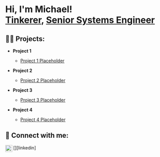<h1>Hi, I'm Michael! <br/><a href="https://github.com/michaellucca1">Tinkerer</a>, <a href="https://www.linkedin.com/in/MichaelLucca/">Senior Systems Engineer</a> </h1>

<h2>👨‍💻 Projects:</h2>

- <b>Project 1</b>
  - [Project 1 Placeholder](https://github.com/michaellucca1/Project1)
  
- <b>Project 2</b>
  - [Project 2 Placeholder](https://github.com/michaellucca1/Project2)
    
- <b>Project 3</b>
  - [Project 3 Placeholder](https://github.com/michaellucca1/Project3)
    
- <b>Project 4</b>
  - [Project 4 Placeholder](https://github.com/michaellucca1/Project4)
    

<h2> 🤳 Connect with me:</h2>
[<img align="left" alt="MichaelLucca | LinkedIn" width="22px" src="https://cdn.jsdelivr.net/npm/simple-icons@v3/icons/linkedin.svg" />][linkedin]

[linkedin]: https://linkedin.com/in/MichaelLucca

<!-- ### Hi there 👋
-->
<!--
**michaellucca1/michaellucca1** is a ✨ _special_ ✨ repository because its `README.md` (this file) appears on your GitHub profile.

Here are some ideas to get you started:

- 🔭 I’m currently working on ...
- 🌱 I’m currently learning ...
- 👯 I’m looking to collaborate on ...
- 🤔 I’m looking for help with ...
- 💬 Ask me about ...
- 📫 How to reach me: ...
- 😄 Pronouns: ...
- ⚡ Fun fact: ...
-->
